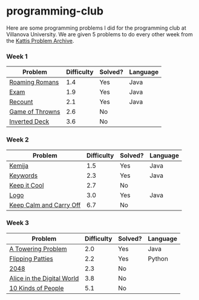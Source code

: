 # programming-club

Here are some programming problems I did for the programming club at Villanova University.
We are given 5 problems to do every other week from the [Kattis Problem Archive](https://open.kattis.com).

### Week 1
| Problem | Difficulty | Solved? | Language |
|---------|------------|---------|----------|
| [Roaming Romans](https://open.kattis.com/problems/romans) | 1.4 | Yes | Java |
| [Exam](https://open.kattis.com/problems/exam) | 1.9 | Yes | Java |
| [Recount](https://open.kattis.com/problems/recount) | 2.1 | Yes | Java |
| [Game of Throwns](https://open.kattis.com/problems/throwns) | 2.6 | No | |
| [Inverted Deck](https://open.kattis.com/problems/inverteddeck) | 3.6 | No | |

### Week 2
| Problem | Difficulty | Solved? | Language |
|---------|------------|---------|----------|
| [Kemija](https://open.kattis.com/problems/kemija08) | 1.5 | Yes | Java |
| [Keywords](https://open.kattis.com/problems/keywords) | 2.3 | Yes | Java |
| [Keep it Cool](https://open.kattis.com/problems/keepitcool) | 2.7 | No | |
| [Logo](https://open.kattis.com/problems/logo) | 3.0 | Yes | Java |
| [Keep Calm and Carry Off](https://open.kattis.com/problems/keepcalmandcarryoff) | 6.7 | No | |

### Week 3
| Problem | Difficulty | Solved? | Language |
|---------|------------|---------|----------|
| [A Towering Problem](https://open.kattis.com/problems/towering) | 2.0 | Yes | Java |
| [Flipping Patties](https://open.kattis.com/problems/flippingpatties) | 2.2 | Yes | Python |
| [2048](https://open.kattis.com/problems/2048) | 2.3 | No | |
| [Alice in the Digital World](https://open.kattis.com/problems/alicedigital) | 3.8 | No | |
| [10 Kinds of People](https://open.kattis.com/problems/10kindsofpeople) | 5.1 | No | |
